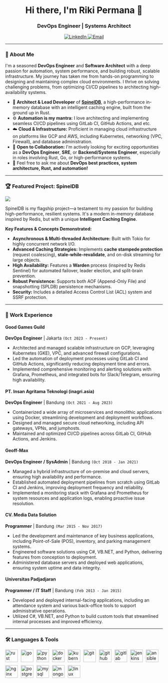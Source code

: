 <h1 align="center">Hi there, I'm Riki Permana 👋</h1>
<h3 align="center">DevOps Engineer | Systems Architect</h3>

<p align="center">
  <a href="https://www.linkedin.com/in/riki-permana" target="_blank">
    <img src="https://img.shields.io/badge/LinkedIn-0077B5?style=for-the-badge&logo=linkedin&logoColor=white" alt="LinkedIn" />
  </a>
  <a href="mailto:rikipermana@live.com">
    <img src="https://img.shields.io/badge/Email-0078D4?style=for-the-badge&logo=microsoft-outlook&logoColor=white" alt="Email" />
  </a>
</p>

---

### 🚀 About Me

I'm a seasoned **DevOps Engineer** and **Software Architect** with a deep passion for automation, system performance, and building robust, scalable infrastructure. My journey has taken me from hands-on programming to designing and maintaining complex cloud environments. I thrive on solving challenging problems, from optimizing CI/CD pipelines to architecting high-availability systems.

- 🔭 **Architect & Lead Developer** of **[SpinelDB](https://github.com/spineldb/spineldb)**, a high-performance in-memory database with an intelligent caching engine, built from the ground up in Rust.
- ⚙️ **Automation is my mantra:** I love architecting and implementing seamless CI/CD pipelines using GitLab CI, GitHub Actions, and etc.
- ☁️ **Cloud & Infrastructure:** Proficient in managing cloud infrastructure on platforms like GCP and AWS, including Kubernetes, networking (VPC, Firewall), and database administration.
- 🤝 **Open to Collaboration:** I'm actively looking for exciting opportunities as a **DevOps Engineer**, **SRE**, or **Backend/Systems Engineer**, especially in roles involving Rust, Go, or high-performance systems.
- 💬 Feel free to ask me about **DevOps best practices, system architecture, Rust, and automation!**

---

### 🏆 Featured Project: SpinelDB

<a href="https://github.com/spineldb/spineldb">
  <img align="center" src="https://github-readme-stats.vercel.app/api/pin/?username=spineldb&repo=spineldb&theme=radical&show_owner=true" />
</a>

SpinelDB is my flagship project—a testament to my passion for building high-performance, resilient systems. It's a modern in-memory database inspired by Redis, but with a unique **Intelligent Caching Engine**.

**Key Features & Concepts Demonstrated:**
- **Asynchronous & Multi-threaded Architecture:** Built with Tokio for highly concurrent network I/O.
- **Advanced Caching Strategies:** Implements **cache stampede protection** (request coalescing), **stale-while-revalidate**, and on-disk streaming for large objects.
- **High Availability:** Features a **Warden** process (inspired by Redis Sentinel) for automated failover, leader election, and split-brain prevention.
- **Robust Persistence:** Supports both AOF (Append-Only File) and snapshotting (SPLDB) persistence mechanisms.
- **Security:** Includes a detailed Access Control List (ACL) system and SSRF protection.

---

### 💼 Work Experience

#### Good Games Guild
**DevOps Engineer** | Jakarta `(Oct 2023 - Present)`
- Architected and managed scalable infrastructure on GCP, leveraging Kubernetes (GKE), VPC, and advanced firewall configurations.
- Led the automation of deployment processes using GitLab CI and GitHub Actions, significantly reducing deployment time and errors.
- Implemented comprehensive monitoring and alerting solutions with Grafana, Prometheus, and integrated bots for Slack/Telegram, ensuring high availability.

#### PT. Insan Agritama Teknologi (inagri.asia)
**DevOps Engineer** | Bandung `(Oct 2021 - Aug 2023)`
- Containerized a wide array of microservices and monolithic applications using Docker, streamlining development and deployment workflows.
- Designed and managed secure cloud networking, including API gateways, VPNs, and jumphosts.
- Maintained and optimized CI/CD pipelines across GitLab CI, GitHub Actions, and Jenkins.

#### Geoff-Max
**DevOps Engineer / SysAdmin** | Bandung `(Oct 2018 - Jan 2021)`
- Managed a hybrid infrastructure of on-premise and cloud servers, ensuring high availability and performance.
- Established automated deployment pipelines from scratch using GitLab CI and Jenkins, improving deployment frequency and reliability.
- Implemented a monitoring stack with Grafana and Prometheus for system resources and application logs, enabling proactive issue resolution.

#### CV. Media Data Solution
**Programmer** | Bandung `(Mar 2015 - Nov 2017)`
- Led the development and maintenance of key business applications, including Point-of-Sale (POS), inventory, and parking management systems.
- Engineered software solutions using C#, VB.NET, and Python, delivering features from conception to deployment.
- Administered database servers and deployed web applications, ensuring system uptime and data integrity.

#### Universitas Padjadjaran
**Programmer / IT Staff** | Bandung `(Feb 2013 - Jan 2015)`
- Developed and deployed internal-facing applications, including an attendance system and various back-office tools to support administrative operations.
- Utilized C#, VB.NET, and Python to build custom tools that streamlined internal processes and improved efficiency.

---

### 🛠️ Languages & Tools

<p align="left" style="display: flex; flex-wrap: wrap; gap: 10px;">
  <a href="https://www.rust-lang.org" target="_blank" rel="noreferrer">
    <img src="https://cdn.jsdelivr.net/gh/devicons/devicon@latest/icons/rust/rust-original.svg" alt="rust" width="40" height="40"/>
  </a>
  <a href="https://go.dev" target="_blank" rel="noreferrer">
    <img src="https://cdn.jsdelivr.net/gh/devicons/devicon@latest/icons/go/go-original.svg" alt="go" width="40" height="40"/>
  </a>
  <a href="https://www.python.org" target="_blank" rel="noreferrer">
    <img src="https://cdn.jsdelivr.net/gh/devicons/devicon@latest/icons/python/python-original.svg" alt="python" width="40" height="40"/>
  </a>
  <a href="https://www.docker.com/" target="_blank" rel="noreferrer">
    <img src="https://cdn.jsdelivr.net/gh/devicons/devicon@latest/icons/docker/docker-original-wordmark.svg" alt="docker" width="40" height="40"/>
  </a>
  <a href="https://kubernetes.io" target="_blank" rel="noreferrer">
    <img src="https://cdn.jsdelivr.net/gh/devicons/devicon@latest/icons/kubernetes/kubernetes-plain-wordmark.svg" alt="kubernetes" width="40" height="40"/>
  </a>
  <a href="https://git-scm.com/" target="_blank" rel="noreferrer">
    <img src="https://cdn.jsdelivr.net/gh/devicons/devicon@latest/icons/git/git-original.svg" alt="git" width="40" height="40"/>
  </a>
  <a href="https://github.com/" target="_blank" rel="noreferrer">
    <img src="https://cdn.jsdelivr.net/gh/devicons/devicon@latest/icons/github/github-original-wordmark.svg" alt="github" width="40" height="40"/>
  </a>
  <a href="https://about.gitlab.com/" target="_blank" rel="noreferrer">
    <img src="https://cdn.jsdelivr.net/gh/devicons/devicon@latest/icons/gitlab/gitlab-original-wordmark.svg" alt="gitlab" width="40" height="40"/>
  </a>
  <a href="https://www.jenkins.io" target="_blank" rel="noreferrer">
    <img src="https://cdn.jsdelivr.net/gh/devicons/devicon@latest/icons/jenkins/jenkins-original.svg" alt="jenkins" width="40" height="40"/>
  </a>
  <a href="https://www.ansible.com/" target="_blank" rel="noreferrer">
    <img src="https://cdn.jsdelivr.net/gh/devicons/devicon@latest/icons/ansible/ansible-original-wordmark.svg" alt="ansible" width="40" height="40"/>
  </a>
  <a href="https://www.nginx.com" target="_blank" rel="noreferrer">
    <img src="https://cdn.jsdelivr.net/gh/devicons/devicon@latest/icons/nginx/nginx-original.svg" alt="nginx" width="40" height="40"/>
  </a>
  <a href="https://www.postgresql.org" target="_blank" rel="noreferrer">
    <img src="https://cdn.jsdelivr.net/gh/devicons/devicon@latest/icons/postgresql/postgresql-original-wordmark.svg" alt="postgresql" width="40" height="40"/>
  </a>
  <a href="https://www.mysql.com/" target="_blank" rel="noreferrer">
    <img src="https://cdn.jsdelivr.net/gh/devicons/devicon@latest/icons/mysql/mysql-original-wordmark.svg" alt="mysql" width="40" height="40"/>
  </a>
  <a href="https://www.mongodb.com/" target="_blank" rel="noreferrer">
    <img src="https://cdn.jsdelivr.net/gh/devicons/devicon@latest/icons/mongodb/mongodb-original-wordmark.svg" alt="mongodb" width="40" height="40"/>
  </a>
  <a href="https://www.linux.org/" target="_blank" rel="noreferrer">
    <img src="https://cdn.jsdelivr.net/gh/devicons/devicon@latest/icons/linux/linux-original.svg" alt="linux" width="40" height="40"/>
  </a>
</p>
